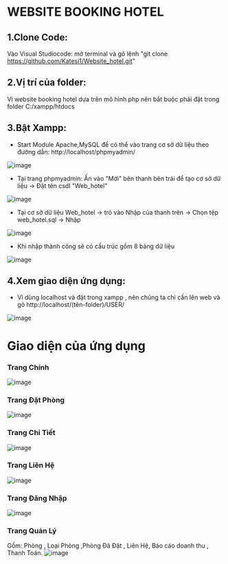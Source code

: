 # WEBSITE BOOKING HOTEL 
## 1.Clone Code:
Vào Visual Studiocode: mở terminal và gõ lệnh "git clone https://github.com/Katesi1/Website_hotel.git"
## 2.Vị trí của folder:
Vì website booking hotel dựa trên mô hình php nên bắt buộc phải đặt trong folder C:/xampp/htdocs
## 3.Bật Xampp:
* Start Module Apache,MySQL để có thể vào trang cơ sở dữ liệu theo đường dẫn: http://localhost/phpmyadmin/

![image](https://github.com/user-attachments/assets/60658543-3e73-445c-869e-e1f35168094b)

* Tại trang phpmyadmin: Ấn vào "Mới" bên thanh bên trái để tạo cơ sở dữ liệu -> Đặt tên csdl "Web_hotel"

![image](https://github.com/user-attachments/assets/67251a9b-041e-4b38-b65d-1cad39419f42)

* Tại cơ sở dữ liệu Web_hotel -> trỏ vào Nhập của thanh trên -> Chọn tệp web_hotel.sql -> Nhập

![image](https://github.com/user-attachments/assets/caf78385-0404-48ee-9a59-61165b6071fa)

* Khi nhập thành công sẽ có cấu trúc gồm 8 bảng dữ liệu
 
![image](https://github.com/user-attachments/assets/c4effafc-5252-4719-8ba8-9498a8774309)

## 4.Xem giao diện ứng dụng:
* Vì dùng localhost và đặt trong xampp , nên chúng ta chỉ cần lên web và gõ http://localhost/(tên-folder)/USER/

![image](https://github.com/user-attachments/assets/03b8211f-03a7-4acb-b756-f86381361ef9)

# Giao diện của ứng dụng
### Trang Chính 
![image](https://github.com/user-attachments/assets/5b034fc5-524c-4745-822d-d47e21b01061)

### Trang Đặt Phòng 
![image](https://github.com/user-attachments/assets/edfb63ed-6ddb-487e-8a7b-3e3ed7d74838)

### Trang Chi Tiết
![image](https://github.com/user-attachments/assets/e4d3c9b9-0b85-413d-9a26-57de8649dc89)

### Trang Liên Hệ
![image](https://github.com/user-attachments/assets/4127382a-c23e-4144-be59-19a386eeec20)

### Trang Đăng Nhập
![image](https://github.com/user-attachments/assets/413bd516-a59c-4f10-a96f-fbac7042e801)

### Trang Quản Lý 
Gồm: Phòng , Loại Phòng ,Phòng Đã Đặt , Liên Hệ, Báo cáo doanh thu , Thanh Toán.
![image](https://github.com/user-attachments/assets/6cad14ee-9af3-49ae-9a75-0f0768d78fdf)

